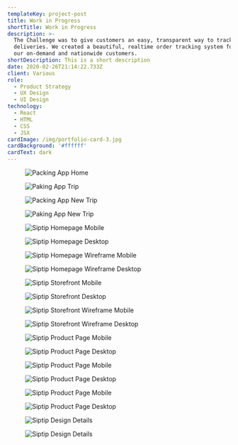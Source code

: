 ```yaml
---
templateKey: project-post
title: Work in Progress
shortTitle: Work in Progress
description: >-
  The Challenge was to give customers an easy, transparent way to track their
  deliveries. We created a beautiful, realtime order tracking system for both
  our on-demand and nationwide customers.
shortDescription: This is a short description
date: 2020-02-26T21:14:22.733Z
client: Various
role:
  - Product Strategy
  - UX Design
  - UI Design
technology:
  - React
  - HTML
  - CSS
  - JSX
cardImage: /img/portfolio-card-3.jpg
cardBackground: '#ffffff'
cardText: dark
---
```

<figure>

![Packing App Home](/img/packing-ap-1.jpg)

![Paking App Trip](/img/packing-app-2.jpg)

</figure>
<figure>

![Packing App New Trip](/img/packing-ap-3.jpg)

![Paking App New Trip](/img/packing-app-4.jpg)

</figure>
<figure>

![Siptip Homepage Mobile](/img/siptip-homepage-des-mobile.jpg)

![Siptip Homepage Desktop](/img/siptip-homepage-des-desktop.jpg)

</figure>
<figure>

![Siptip Homepage Wireframe Mobile](/img/siptip-homepage-wf-mobile.jpg)

![Siptip Homepage Wireframe Desktop](/img/siptip-homepage-wf-desktop.jpg)

</figure>
<figure>

![Siptip Storefront Mobile](/img/siptip-storefront-des-mobile.jpg)

![Siptip Storefront Desktop](/img/siptip-storefront-des-desktop.jpg)

</figure>
<figure>

![Siptip Storefront Wireframe Mobile](/img/siptip-storefront-wf-mobile.jpg)

![Siptip Storefront Wireframe Desktop](/img/siptip-storefront-wf-desktop.jpg)

</figure>
<figure>

![Siptip Product Page Mobile](/img/siptip-product-des-mobile.jpg)

![Siptip Product Page Desktop](/img/siptip-product-des-desktop.jpg)

</figure>
<figure>

![Siptip Product Page Mobile](/img/siptip-product-wf-mobile.jpg)

![Siptip Product Page Desktop](/img/siptip-product-wf-desktop.jpg)

</figure>
<figure>

![Siptip Product Page Mobile](/img/siptip-blog.jpg)

![Siptip Product Page Desktop](/img/siptip-article.jpg)

</figure>
<figure>

![Siptip Design Details](/img/siptip-quiz-1.jpg)

![Siptip Design Details](/img/siptip-element-details.jpg)

</figure>
